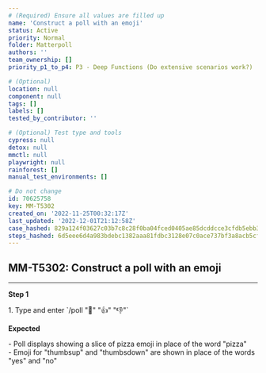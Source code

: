 ```yaml
---
# (Required) Ensure all values are filled up
name: 'Construct a poll with an emoji'
status: Active
priority: Normal
folder: Matterpoll
authors: ''
team_ownership: []
priority_p1_to_p4: P3 - Deep Functions (Do extensive scenarios work?)

# (Optional)
location: null
component: null
tags: []
labels: []
tested_by_contributor: ''

# (Optional) Test type and tools
cypress: null
detox: null
mmctl: null
playwright: null
rainforest: []
manual_test_environments: []

# Do not change
id: 70625758
key: MM-T5302
created_on: '2022-11-25T00:32:17Z'
last_updated: '2022-12-01T21:12:58Z'
case_hashed: 829a124f03627c03b7c8c28f0ba04fced0405ae85dcddcce3cfdb5ebb3988d57f70aff12e68bfa8b7da4a6f768f69c03
steps_hashed: 6d5eee6d4a983bdebc1382aaa81fdbc3128e07c0ace737bf3a8acb5cf48f3f0e52a789624f6d5bdfa2ff7e510e122bff
---
```


<!-- (Auto-generated) Based on frontmatter's "key" and "name" -->

## MM-T5302: Construct a poll with an emoji

---

**Step 1**

1\. Type and enter \`/poll ":pizza:" ":thumbsup:" ":thumbsdown:"\`

**Expected**

\- Poll displays showing a slice of pizza emoji in place of the word "pizza"\
\- Emoji for "thumbsup" and "thumbsdown" are shown in place of the words "yes" and "no"
